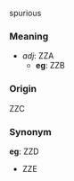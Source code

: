 spurious
### Meaning
+ _adj_: ZZA
    + __eg__: ZZB

### Origin

ZZC

### Synonym

__eg__: ZZD

+ ZZE


